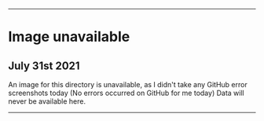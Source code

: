 
***

# Image unavailable

## July 31st 2021

An image for this directory is unavailable, as I didn't take any GitHub error screenshots today (No errors occurred on GitHub for me today) Data will never be available here.

***
